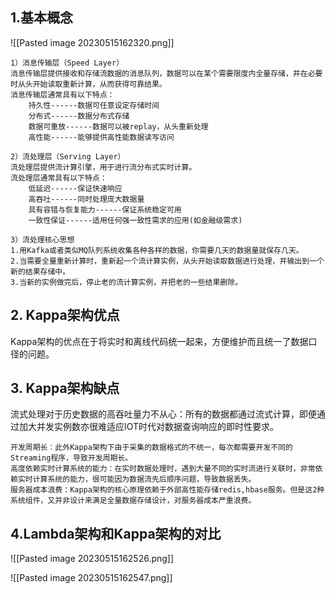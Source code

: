 
## 1.基本概念

![[Pasted image 20230515162320.png]]

	1）消息传输层（Speed Layer）
	消息传输层提供接收和存储流数据的消息队列，数据可以在某个需要限度内全量存储，并在必要时从头开始读取重新计算，从而获得可靠结果。
	消息传输层通常具有以下特点：
		持久性------数据可任意设定存储时间
		分布式------数据分布式存储
		数据可重放------数据可以被replay，从头重新处理
		高性能------能够提供高性能数据读写访问

	2）流处理层（Serving Layer）
	流处理层提供流计算引擎，用于进行流分布式实时计算。
	流处理层通常具有以下特点：
		低延迟------保证快速响应
		高吞吐------同时处理庞大数据量
		具有容错与恢复能力------保证系统稳定可用
		一致性保证------适用任何强一致性需求的应用(如金融级需求)

	3）流处理核心思想
	1.用Kafka或者类似MQ队列系统收集各种各样的数据，你需要几天的数据量就保存几天。
	2.当需要全量重新计算时，重新起一个流计算实例，从头开始读取数据进行处理，并输出到一个新的结果存储中。
	3.当新的实例做完后，停止老的流计算实例，并把老的一些结果删除。

## 2. Kappa架构优点
Kappa架构的优点在于将实时和离线代码统一起来，方便维护而且统一了数据口径的问题。

## 3. Kappa架构缺点
流式处理对于历史数据的高吞吐量力不从心：所有的数据都通过流式计算，即便通过加大并发实例数亦很难适应IOT时代对数据查询响应的即时性要求。
	
	开发周期长：此外Kappa架构下由于采集的数据格式的不统一，每次都需要开发不同的Streaming程序，导致开发周期长。
	高度依赖实时计算系统的能力：在实时数据处理时，遇到大量不同的实时流进行关联时，非常依赖实时计算系统的能力，很可能因为数据流先后顺序问题，导致数据丢失。
	服务器成本浪费：Kappa架构的核心原理依赖于外部高性能存储redis,hbase服务。但是这2种系统组件，又并非设计来满足全量数据存储设计，对服务器成本严重浪费。

## 4.Lambda架构和Kappa架构的对比

![[Pasted image 20230515162526.png]]

![[Pasted image 20230515162547.png]]
